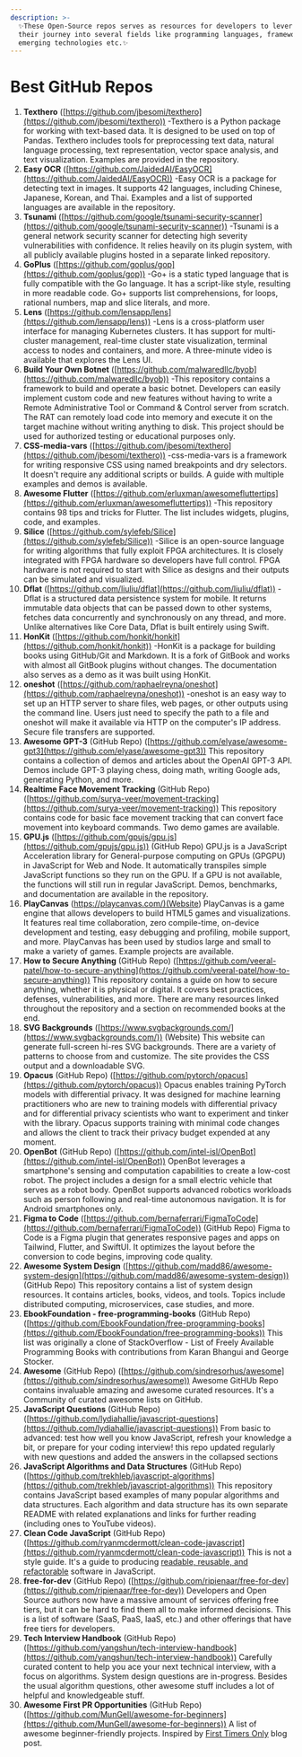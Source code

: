 ```yaml
---
description: >-
  ✨These Open-Source repos serves as resources for developers to leverage on
  their journey into several fields like programming languages, frameworks,
  emerging technologies etc.✨
---
```


# Best GitHub Repos

1. **Texthero** ([https://github.com/jbesomi/texthero](https://github.com/jbesomi/texthero)) -Texthero is a Python package for working with text-based data. It is designed to be used on top of Pandas. Texthero includes tools for preprocessing text data, natural language processing, text representation, vector space analysis, and text visualization. Examples are provided in the repository.
2. **Easy OCR** ([https://github.com/JaidedAI/EasyOCR](https://github.com/JaidedAI/EasyOCR)) -Easy OCR is a package for detecting text in images. It supports 42 languages, including Chinese, Japanese, Korean, and Thai. Examples and a list of supported languages are available in the repository.
3. **Tsunami** ([https://github.com/google/tsunami-security-scanner](https://github.com/google/tsunami-security-scanner)) -Tsunami is a general network security scanner for detecting high severity vulnerabilities with confidence. It relies heavily on its plugin system, with all publicly available plugins hosted in a separate linked repository.
4. **GoPlus** ([https://github.com/goplus/gop](https://github.com/goplus/gop)) -Go+ is a static typed language that is fully compatible with the Go language. It has a script-like style, resulting in more readable code. Go+ supports list comprehensions, for loops, rational numbers, map and slice literals, and more.
5. **Lens** ([https://github.com/lensapp/lens](https://github.com/lensapp/lens)) -Lens is a cross-platform user interface for managing Kubernetes clusters. It has support for multi-cluster management, real-time cluster state visualization, terminal access to nodes and containers, and more. A three-minute video is available that explores the Lens UI.
6. **Build Your Own Botnet** ([https://github.com/malwaredllc/byob](https://github.com/malwaredllc/byob)) -This repository contains a framework to build and operate a basic botnet. Developers can easily implement custom code and new features without having to write a Remote Administrative Tool or Command & Control server from scratch. The RAT can remotely load code into memory and execute it on the target machine without writing anything to disk. This project should be used for authorized testing or educational purposes only.
7. **CSS-media-vars** ([https://github.com/jbesomi/texthero](https://github.com/jbesomi/texthero)) -css-media-vars is a framework for writing responsive CSS using named breakpoints and dry selectors. It doesn't require any additional scripts or builds. A guide with multiple examples and demos is available.
8. **Awesome Flutter** ([https://github.com/erluxman/awesomefluttertips](https://github.com/erluxman/awesomefluttertips)) -This repository contains 98 tips and tricks for Flutter. The list includes widgets, plugins, code, and examples.
9. **Silice** ([https://github.com/sylefeb/Silice](https://github.com/sylefeb/Silice)) -Silice is an open-source language for writing algorithms that fully exploit FPGA architectures. It is closely integrated with FPGA hardware so developers have full control. FPGA hardware is not required to start with Silice as designs and their outputs can be simulated and visualized.
10. **Dflat** ([https://github.com/liuliu/dflat](https://github.com/liuliu/dflat)) -Dflat is a structured data persistence system for mobile. It returns immutable data objects that can be passed down to other systems, fetches data concurrently and synchronously on any thread, and more. Unlike alternatives like Core Data, Dflat is built entirely using Swift.
11. **HonKit** ([https://github.com/honkit/honkit](https://github.com/honkit/honkit)) -HonKit is a package for building books using GitHub/Git and Markdown. It is a fork of GitBook and works with almost all GitBook plugins without changes. The documentation also serves as a demo as it was built using HonKit.
12. **oneshot** ([https://github.com/raphaelreyna/oneshot](https://github.com/raphaelreyna/oneshot)) -oneshot is an easy way to set up an HTTP server to share files, web pages, or other outputs using the command line. Users just need to specify the path to a file and oneshot will make it available via HTTP on the computer's IP address. Secure file transfers are supported.
13. **Awesome GPT-3** (GitHub Repo) ([https://github.com/elyase/awesome-gpt3](https://github.com/elyase/awesome-gpt3)) This repository contains a collection of demos and articles about the OpenAI GPT-3 API. Demos include GPT-3 playing chess, doing math, writing Google ads, generating Python, and more.
14. **Realtime Face Movement Tracking** (GitHub Repo) ([https://github.com/surya-veer/movement-tracking](https://github.com/surya-veer/movement-tracking)) This repository contains code for basic face movement tracking that can convert face movement into keyboard commands. Two demo games are available.
15. **GPU.js** ([https://github.com/gpujs/gpu.js](https://github.com/gpujs/gpu.js)) (GitHub Repo) GPU.js is a JavaScript Acceleration library for General-purpose computing on GPUs (GPGPU) in JavaScript for Web and Node. It automatically transpiles simple JavaScript functions so they run on the GPU. If a GPU is not available, the functions will still run in regular JavaScript. Demos, benchmarks, and documentation are available in the repository.
16. **PlayCanvas** ([https://playcanvas.com/)(Website](https://playcanvas.com/\)\(Website)) PlayCanvas is a game engine that allows developers to build HTML5 games and visualizations. It features real time collaboration, zero compile-time, on-device development and testing, easy debugging and profiling, mobile support, and more. PlayCanvas has been used by studios large and small to make a variety of games. Example projects are available.
17. **How to Secure Anything** (GitHub Repo) ([https://github.com/veeral-patel/how-to-secure-anything](https://github.com/veeral-patel/how-to-secure-anything)) This repository contains a guide on how to secure anything, whether it is physical or digital. It covers best practices, defenses, vulnerabilities, and more. There are many resources linked throughout the repository and a section on recommended books at the end.
18. **SVG Backgrounds** ([https://www.svgbackgrounds.com/](https://www.svgbackgrounds.com/)) (Website) This website can generate full-screen hi-res SVG backgrounds. There are a variety of patterns to choose from and customize. The site provides the CSS output and a downloadable SVG.
19. **Opacus** (GitHub Repo) ([https://github.com/pytorch/opacus](https://github.com/pytorch/opacus)) Opacus enables training PyTorch models with differential privacy. It was designed for machine learning practitioners who are new to training models with differential privacy and for differential privacy scientists who want to experiment and tinker with the library. Opacus supports training with minimal code changes and allows the client to track their privacy budget expended at any moment.
20. **OpenBot** (GitHub Repo) ([https://github.com/intel-isl/OpenBot](https://github.com/intel-isl/OpenBot)) OpenBot leverages a smartphone's sensing and computation capabilities to create a low-cost robot. The project includes a design for a small electric vehicle that serves as a robot body. OpenBot supports advanced robotics workloads such as person following and real-time autonomous navigation. It is for Android smartphones only.
21. **Figma to Code** ([https://github.com/bernaferrari/FigmaToCode](https://github.com/bernaferrari/FigmaToCode)) (GitHub Repo) Figma to Code is a Figma plugin that generates responsive pages and apps on Tailwind, Flutter, and SwiftUI. It optimizes the layout before the conversion to code begins, improving code quality.
22. **Awesome System Design** ([https://github.com/madd86/awesome-system-design](https://github.com/madd86/awesome-system-design)) (GitHub Repo) This repository contains a list of system design resources. It contains articles, books, videos, and tools. Topics include distributed computing, microservices, case studies, and more.
23. **EbookFoundation    &#x20;\- free-programming-books** (GitHub Repo) ([https://github.com/EbookFoundation/free-programming-books](https://github.com/EbookFoundation/free-programming-books))  This list was originally a clone of StackOverflow - List of Freely Available Programming Books with contributions from Karan Bhangui and George Stocker.
24. **Awesome** (GitHub Repo) ([https://github.com/sindresorhus/awesome](https://github.com/sindresorhus/awesome)) Awesome GitHUb Repo contains invaluable amazing and awesome curated resources. It's a Community of curated awesome lists on GitHub.
25. **JavaScript Questions** (GitHub Repo) ([https://github.com/lydiahallie/javascript-questions](https://github.com/lydiahallie/javascript-questions)) From basic to advanced: test how well you know JavaScript, refresh your knowledge a bit, or prepare for your coding interview! this repo updated regularly with new questions and added the answers in the collapsed sections
26. **JavaScript Algorithms and Data Structures** (GitHub Repo) ([https://github.com/trekhleb/javascript-algorithms](https://github.com/trekhleb/javascript-algorithms)) This repository contains JavaScript based examples of many popular algorithms and data structures. Each algorithm and data structure has its own separate README with related explanations and links for further reading (including ones to YouTube videos).
27. **Clean Code JavaScript** (GitHub Repo) ([https://github.com/ryanmcdermott/clean-code-javascript](https://github.com/ryanmcdermott/clean-code-javascript))  This is not a style guide. It's a guide to producing [readable, reusable, and refactorable](https://github.com/ryanmcdermott/3rs-of-software-architecture) software in JavaScript.
28. **free-for-dev** (GitHub Repo) ([https://github.com/ripienaar/free-for-dev](https://github.com/ripienaar/free-for-dev)) Developers and Open Source authors now have a massive amount of services offering free tiers, but it can be hard to find them all to make informed decisions. This is a list of software (SaaS, PaaS, IaaS, etc.) and other offerings that have free tiers for developers.
29. **Tech Interview Handbook** (GitHub Repo) ([https://github.com/yangshun/tech-interview-handbook](https://github.com/yangshun/tech-interview-handbook)) Carefully curated content to help you ace your next technical interview, with a focus on algorithms. System design questions are in-progress. Besides the usual algorithm questions, other awesome stuff includes a lot of helpful and knowledgeable stuff.
30. **Awesome First PR Opportunities** (GitHub Repo) ([https://github.com/MunGell/awesome-for-beginners](https://github.com/MunGell/awesome-for-beginners)) A list of awesome beginner-friendly projects. Inspired by [First Timers Only](https://kentcdodds.com/blog/first-timers-only) blog post.
